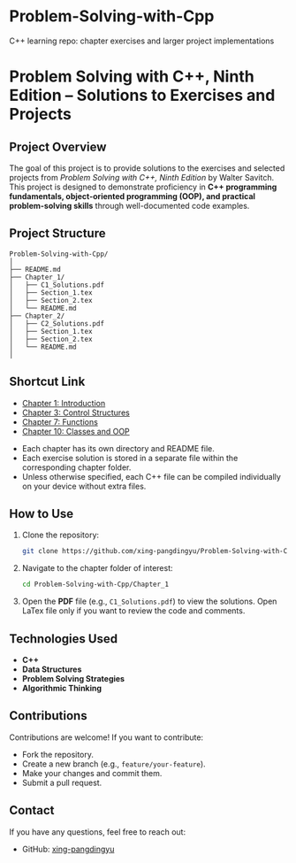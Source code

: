 # Problem-Solving-with-Cpp
C++ learning repo: chapter exercises and larger project implementations


# Problem Solving with C++, Ninth Edition – Solutions to Exercises and Projects

## Project Overview

The goal of this project is to provide solutions to the exercises and selected projects from *Problem Solving with C++, Ninth Edition* by Walter Savitch.  
This project is designed to demonstrate proficiency in **C++ programming fundamentals, object-oriented programming (OOP), and practical problem-solving skills** through well-documented code examples.

## Project Structure

```
Problem-Solving-with-Cpp/
│
├── README.md
├── Chapter_1/
│   ├── C1_Solutions.pdf
│   ├── Section_1.tex
│   ├── Section_2.tex
│   └── README.md
├── Chapter_2/
│   ├── C2_Solutions.pdf
│   ├── Section_1.tex
│   ├── Section_2.tex
│   └── README.md
│
```

## Shortcut Link

- [Chapter 1: Introduction](Chapter01/README.md)
- [Chapter 3: Control Structures](chapter03_control/README.md)
- [Chapter 7: Functions](chapter07_functions/README.md)
- [Chapter 10: Classes and OOP](chapter10_classes/README.md)


* Each chapter has its own directory and README file.
* Each exercise solution is stored in a separate file within the corresponding chapter folder.
* Unless otherwise specified, each C++ file can be compiled individually on your device without extra files.

## How to Use

1. Clone the repository:

   ```bash
   git clone https://github.com/xing-pangdingyu/Problem-Solving-with-Cpp.git
   ```
2. Navigate to the chapter folder of interest:

   ```bash
   cd Problem-Solving-with-Cpp/Chapter_1
   ```
3. Open the **PDF** file (e.g., `C1_Solutions.pdf`) to view the solutions. Open LaTex file only if you want to review the code and comments.

## Technologies Used

* **C++**
* **Data Structures**
* **Problem Solving Strategies**
* **Algorithmic Thinking**

## Contributions

Contributions are welcome! If you want to contribute:

* Fork the repository.
* Create a new branch (e.g., `feature/your-feature`).
* Make your changes and commit them.
* Submit a pull request.

## Contact

If you have any questions, feel free to reach out:

* GitHub: [xing-pangdingyu](https://github.com/xing-pangdingyu)

